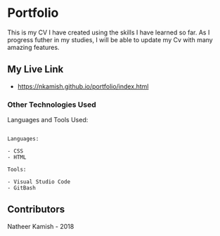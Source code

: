 # Portfolio

This is my CV I have created using the skills I have learned so far.
As I progress futher in my studies, I will be able to update my Cv with many amazing features.

## My Live Link
- https://nkamish.github.io/portfolio/index.html

### Other Technologies Used

Languages and Tools Used:

```

Languages:

- CSS
- HTML

```
```
Tools:

- Visual Studio Code
- GitBash

```

## Contributors

Natheer Kamish - 2018